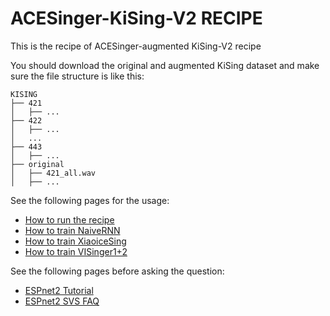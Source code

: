 # ACESinger-KiSing-V2 RECIPE

This is the recipe of ACESinger-augmented KiSing-V2 recipe

You should download the original and augmented KiSing dataset and make sure the file structure is like this:

```
KISING
├── 421
│   ├── ...
├── 422
│   ├── ...
│   ...
├── 443
│   ├── ...
├── original
│   ├── 421_all.wav
│   ├── ...
```



See the following pages for the usage:
- [How to run the recipe](../../TEMPLATE/svs1/README.md#how-to-run)
- [How to train NaiveRNN](../../TEMPLATE/tts1/README.md#naive_rnn-training)
- [How to train XiaoiceSing](../../TEMPLATE/tts1/README.md#xiaoicesing-training)
- [How to train VISinger1+2](../../TEMPLATE/tts1/README.md#visinger-12-training)

See the following pages before asking the question:
- [ESPnet2 Tutorial](https://espnet.github.io/espnet/espnet2_tutorial.html)
- [ESPnet2 SVS FAQ](../../TEMPLATE/svs1/README.md#faq)
